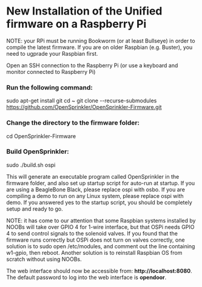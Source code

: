 # New Installation of the Unified firmware on a Raspberry Pi #
NOTE: your RPi must be running Bookworm (or at least Bullseye) in order to compile the latest firmware. If you are on older Raspbian (e.g. Buster), you need to ugprade your Raspbian first.



Open an SSH connection to the Raspberry Pi (or use a keyboard and monitor connected to Raspberry Pi)

### Run the following command: ###
sudo apt-get install git
cd ~
git clone --recurse-submodules https://github.com/OpenSprinkler/OpenSprinkler-Firmware.git

### Change the directory to the firmware folder: ###
cd OpenSprinkler-Firmware

### Build OpenSprinkler: ###
sudo ./build.sh ospi

This will generate an executable program called OpenSprinkler in the firmware folder, and also set up startup script for auto-run at startup.
If you are using a BeagleBone Black, please replace ospi with osbo.
If you are compiling a demo to run on any Linux system, please replace ospi with demo.
If you answered yes to the startup script, you should be completely setup and ready to go.

NOTE: it has come to our attention that some Raspbian systems installed by NOOBs will take over GPIO 4 for 1-wire interface, but that OSPi needs GPIO 4 to send control signals to the solenoid valves. If you found that the firmware runs correctly but OSPi does not turn on valves correctly, one solution is to sudo open /etc/modules, and comment out the line containing w1-gpio, then reboot. Another solution is to reinstall Raspbian OS from scratch without using NOOBs.

The web interface should now be accessible from: **http://localhost:8080**. The default password to log into the web interface is **opendoor**.
